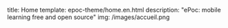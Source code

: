 title: Home
template: epoc-theme/home.en.html
description: "ePoc: mobile learning free and open source"
img: /images/accueil.png
